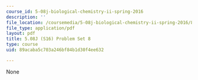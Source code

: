 ```yaml
---
course_id: 5-08j-biological-chemistry-ii-spring-2016
description: ''
file_location: /coursemedia/5-08j-biological-chemistry-ii-spring-2016/89acaba5c703a246bf84b1d30f4ee632_MIT5_08jS16ps8.pdf
file_type: application/pdf
layout: pdf
title: 5.08J (S16) Problem Set 8
type: course
uid: 89acaba5c703a246bf84b1d30f4ee632

---
```

None